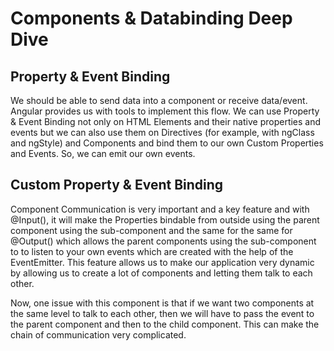 <h1>Components & Databinding Deep Dive</h1>
<div>
    <h2>Property & Event Binding</h2>
    <p>We should be able to send data into a component or receive data/event. Angular provides us with tools to implement this flow. We can use Property & Event Binding not only on HTML Elements and their native properties and events but we can also use them on Directives (for example, with ngClass and ngStyle) and Components and bind them to our own Custom Properties and Events. So, we can emit our own events.</p>
</div>
<div>
    <h2>Custom Property & Event Binding</h2>
    <p>Component Communication is very important and a key feature and with @Input(), it will make the Properties bindable from outside using the parent component using the sub-component and the same for the same for @Output() which allows the parent components using the sub-component to to listen to your own events which are created with the help of the EventEmitter. This feature allows us to make our application very dynamic by allowing us to create a lot of components and letting them talk to each other.</p>
    <p>Now, one issue with this component is that if we want two components at the same level to talk to each other, then we will have to pass the event to the parent component and then to the child component. This can make the chain of communication very complicated.</p>
</div>